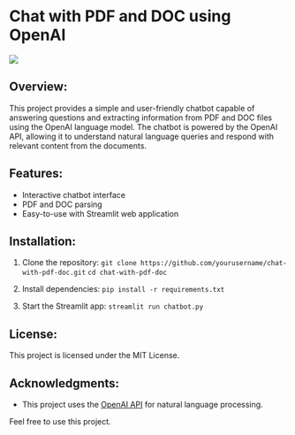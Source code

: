 # Chat with PDF and DOC using OpenAI

![](http://sudan.great-site.net/Animation.gif)

## Overview:
This project provides a simple and user-friendly chatbot capable of answering questions and extracting information from PDF and DOC files using the OpenAI language model. The chatbot is powered by the OpenAI API, allowing it to understand natural language queries and respond with relevant content from the documents.

## Features:
- Interactive chatbot interface
- PDF and DOC parsing
- Easy-to-use with Streamlit web application

## Installation:
1. Clone the repository:
```git clone https://github.com/yourusername/chat-with-pdf-doc.git```
```cd chat-with-pdf-doc```

2. Install dependencies:
```pip install -r requirements.txt```

3. Start the Streamlit app:
```streamlit run chatbot.py```

## License:
This project is licensed under the MIT License.

## Acknowledgments:
- This project uses the [OpenAI API](https://openai.com) for natural language processing.

Feel free to use this project.
